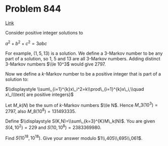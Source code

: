 # Problem 844

[Link](https://projecteuler.net/problem=844)

Consider positive integer solutions to

$a^2+b^2+c^2 = 3abc$

For example, $(1,5,13)$ is a solution. We define a 3-Markov number to be any part of a solution, so $1$, $5$ and $13$ are all 3-Markov numbers. Adding distinct 3-Markov numbers $\\le 10^3$ would give $2797$.

Now we define a $k$-Markov number to be a positive integer that is part of a solution to:

$\\displaystyle \\sum\_{i=1}^{k}x\_i^2=k\\prod\_{i=1}^{k}x\_i,\\quad x\_i\\text{ are positive integers}$

Let $M\_k(N)$ be the sum of $k$-Markov numbers $\\le N$. Hence $M\_3(10^{3})=2797$, also $M\_8(10^8) = 131493335$.

Define $\\displaystyle S(K,N)=\\sum\_{k=3}^{K}M\_k(N)$. You are given $S(4, 10^2)=229$ and $S(10, 10^8)=2383369980$.

Find $S(10^{18}, 10^{18})$. Give your answer modulo $1\\,405\\,695\\,061$.